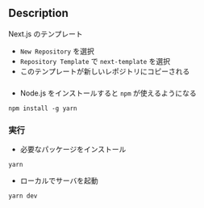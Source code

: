## Description
Next.js のテンプレート
 - `New Repository` を選択
 - `Repository Template` で `next-template` を選択
 - このテンプレートが新しいレポジトリにコピーされる

###
- Node.js をインストールすると `npm` が使えるようになる
```
npm install -g yarn
```

### 実行
- 必要なパッケージをインストール
```
yarn
```
- ローカルでサーバを起動

```bash
yarn dev
```
